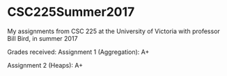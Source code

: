 # CSC225Summer2017
My assignments from CSC 225 at the University of Victoria with professor Bill Bird, in summer 2017

Grades received:
Assignment 1 (Aggregation): A+

Assignment 2 (Heaps): A+
